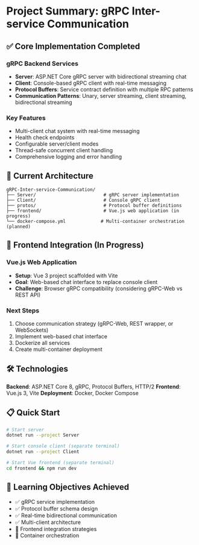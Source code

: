 # Project Summary: gRPC Inter-service Communication

## ✅ Core Implementation Completed

### gRPC Backend Services
- **Server**: ASP.NET Core gRPC server with bidirectional streaming chat
- **Client**: Console-based gRPC client with real-time messaging
- **Protocol Buffers**: Service contract definition with multiple RPC patterns
- **Communication Patterns**: Unary, server streaming, client streaming, bidirectional streaming

### Key Features
- Multi-client chat system with real-time messaging
- Health check endpoints
- Configurable server/client modes
- Thread-safe concurrent client handling
- Comprehensive logging and error handling

## 🎯 Current Architecture

```
gRPC-Inter-service-Communication/
├── Server/                         # gRPC server implementation
├── Client/                         # Console gRPC client
├── protos/                         # Protocol buffer definitions
├── frontend/                       # Vue.js web application (in progress)
└── docker-compose.yml             # Multi-container orchestration (planned)
```

## 🚧 Frontend Integration (In Progress)

### Vue.js Web Application
- **Setup**: Vue 3 project scaffolded with Vite
- **Goal**: Web-based chat interface to replace console client
- **Challenge**: Browser gRPC compatibility (considering gRPC-Web vs REST API)

### Next Steps
1. Choose communication strategy (gRPC-Web, REST wrapper, or WebSockets)
2. Implement web-based chat interface
3. Dockerize all services
4. Create multi-container deployment

## 🛠️ Technologies

**Backend**: ASP.NET Core 8, gRPC, Protocol Buffers, HTTP/2
**Frontend**: Vue.js 3, Vite
**Deployment**: Docker, Docker Compose

## 📋 Quick Start

```bash
# Start server
dotnet run --project Server

# Start console client (separate terminal)
dotnet run --project Client

# Start Vue frontend (separate terminal)
cd frontend && npm run dev
```

## 🎯 Learning Objectives Achieved
- ✅ gRPC service implementation
- ✅ Protocol buffer schema design
- ✅ Real-time bidirectional communication
- ✅ Multi-client architecture
- 🚧 Frontend integration strategies
- 🚧 Container orchestration